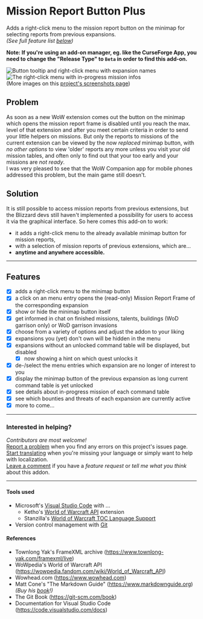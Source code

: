 # Mission Report Button Plus

Adds a right-click menu to the mission report button on the minimap for selecting reports from previous expansions.  
*(See full feature list [below](#features))*  

**Note: If you're using an add-on manager, eg. like the CurseForge App, you need to change the "Release Type" to `Beta` in order to find this add-on.**  

![Button tooltip and right-click menu with expansion names](https://media.forgecdn.net/attachments/thumbnails/364/415/310/172/mbrp_tooltip-dropdown.jpg "Right-click on the Kyrian mission report button on the minimap opens the menu.") ![The right-click menu with in-progress mission infos](https://media.forgecdn.net/attachments/thumbnails/364/416/310/172/mbrp_dropdown_bfa-missioncount.jpg "Mouse-over a menu entry shows details about running missions.")  
(More images on this [project's screenshots page](https://www.curseforge.com/wow/addons/mission-report-button-plus/screenshots))

## Problem

As soon as a new WoW extension comes out the button on the minimap which opens the mission report frame is disabled until you reach the max. level of that extension and after you meet certain criteria in order to send your little helpers on missions. But only the reports to missions of the current extension can be viewed by the now *replaced* minimap button, with *no other options* to view 'older' reports any more unless you visit your old mission tables, and often only to find out that your too early and your missions are *not ready*.  
I was very pleased to see that the WoW Companion app for mobile phones addressed this problem, but the main game still doesn't.

## Solution

It is still possible to access mission reports from previous extensions, but the Blizzard devs still haven't implemented a possibility for users to access it via the graphical interface. So here comes this add-on to work:

+ it adds a right-click menu to the already available minimap button for mission reports,
+ with a selection of mission reports of previous extensions, which are...
+ **anytime and anywhere accessible.**

---

## Features

+ [x] adds a right-click menu to the minimap button
+ [x] a click on an menu entry opens the (read-only) Mission Report Frame of the corresponding expansion
+ [x] show or hide the minimap button itself
+ [x] get informed in chat on finished missions, talents, buildings (WoD garrison only) or WoD garrison invasions
+ [x] choose from a variety of options and adjust the addon to your liking
+ [x] expansions you (yet) don't own will be hidden in the menu
+ [x] expansions without an unlocked command table will be displayed, but disabled
  + [x] now showing a hint on which quest unlocks it
+ [x] de-/select the menu entries which expansion are no longer of interest to you
+ [x] display the minimap button of the previous expansion as long current command table is yet unlocked
+ [x] see details about in-progress mission of each command table
+ [x] see which bounties and threats of each expansion are currently active
+ [x] more to come...

---

### Interested in helping?

*Contributors are most welcome!*  
[Report a problem](https://github.com/erglo/mission-report-button-plus/issues) when you find any errors on this project's issues page.  
[Start translating](https://www.curseforge.com/wow/addons/mission-report-button-plus/localization) when you're missing your language or simply want to help with localization.  
[Leave a comment](https://www.curseforge.com/wow/addons/mission-report-button-plus#comments) if you have a *feature request* or *tell me what you think* about this addon.

---

#### Tools used

+ Microsoft's [Visual Studio Code](https://code.visualstudio.com) with ...
  + Ketho's [World of Warcraft API](https://github.com/Ketho/vscode-wow-api) extension
  + Stanzilla's [World of Warcraft TOC Language Support](https://github.com/Stanzilla/vscode-wow-toc)
+ Version control management with [Git](https://git-scm.com)

#### References

+ Townlong Yak's FrameXML archive (<https://www.townlong-yak.com/framexml/live>)
+ WoWpedia's World of Warcraft API (<https://wowpedia.fandom.com/wiki/World_of_Warcraft_API>)
+ Wowhead.com (<https://www.wowhead.com>)
+ Matt Cone's "The Markdown Guide" (<https://www.markdownguide.org>)
  *(Buy his [book](https://www.markdownguide.org/book)!)*
+ The Git Book (<https://git-scm.com/book>)
+ Documentation for Visual Studio Code (<https://code.visualstudio.com/docs>)
